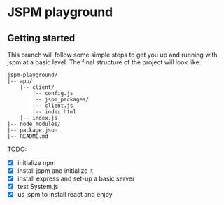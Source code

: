 # JSPM playground

## Getting started

This branch will follow some simple steps to get you up and running with jspm at a basic level.
The final structure of the project will look like:

```
jspm-playground/
|-- app/
    |-- client/
        |-- config.js
        |-- jspm_packages/
        |-- client.js
        |-- index.html
    |-- index.js
|-- node_modules/
|-- package.json
|-- README.md
```

TODO:
- [x] initialize npm
- [x] install jspm and initialize it
- [x] install express and set-up a basic server
- [x] test System.js 
- [x] us jspm to install react and enjoy
